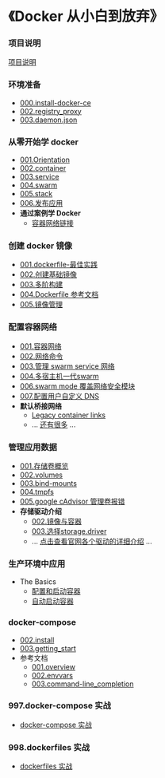 # 《Docker 从小白到放弃》

### 项目说明

[项目说明](README.md)

### 环境准备

+ [000.install-docker-ce](./000.get_docker/000.install-docker-ce.md)
+ [002.registry_proxy](./999.examples/002.registry_proxy/registry_proxy.md)
+ [003.daemon.json](/000.get_docker/001.docker-configure-daemon-json.md)

### 从零开始学 docker

+ [001.Orientation](./001.get_started/001.get_started_with_docker/001.Orientation.md)
+ [002.container](./001.get_started/001.get_started_with_docker/002.container.md)
+ [003.service](./001.get_started/001.get_started_with_docker/003.service.md)
+ [004.swarm](./001.get_started/001.get_started_with_docker/004.swarm.md)
+ [005.stack](./001.get_started/001.get_started_with_docker/005.stack.md)
+ [006.发布应用](./001.get_started/001.get_started_with_docker/006.deploy-your-app.md)
+ **通过案例学 Docker**
  + [容器网络链接](./001.get_started/002.learn_by_example/001.network_container.md)

### 创建 docker 镜像

+ [001.dockerfile-最佳实践](./002.user_guide/002.work_with_images/001.dockerfile_best-practices.md)
+ [002.创建基础镜像](./002.user_guide/002.work_with_images/002.baseimages.md)
+ [003.多阶构建](./002.user_guide/002.work_with_images/003.multistage-build.md)
+ [004.Dockerfile 参考文档](https://docs.docker.com/engine/reference/builder/)
+ [005.镜像管理](https://docs.docker.com/engine/userguide/eng-image/image_management/)


### 配置容器网络

+ [001.容器网络](./002.user_guide/004.networking/001.container-networking.md)
+ [002.网络命令](./002.user_guide/004.networking/002.work_with_network_command.md)
+ [003.管理 swarm service 网络](./002.user_guide/004.networking/003.manage_swarm_service_network.md)
+ [004.多宿主机一代swarm](./002.user_guide/004.networking/004.overlay-standalone-swarm.md)
+ [006.swarm mode 覆盖网络安全模块 ](./002.user_guide/004.networking/006.overlay-security-model.md)
+ [007.配置用户自定义 DNS](./002.user_guide/004.networking/007.configure-dns.md)
+ **默认桥接网络**
  + [Legacy container links](https://docs.docker.com/engine/userguide/networking/default_network/dockerlinks/)
  + ... [还有很多](https://docs.docker.com/engine/userguide/networking/default_network/dockerlinks/) ...

### 管理应用数据

+ [001.存储卷概览](./004.manage_application_data/001.storage_overview.md)
+ [002.volumes](./004.manage_application_data/002.volumes.md)
+ [003.bind-mounts](./004.manage_application_data/003.bind-mounts.md)
+ [004.tmpfs](./004.manage_application_data/004.tmpfs.md)
+ [005.google cAdvisor 管理卷报错](https://docs.docker.com/engine/admin/troubleshooting_volume_errors/)
+ **存储驱动介绍**
  + [002.镜像与容器](./002.user_guide/003.storage_driver/002.images-and-containers.md)
  + [003.选择storage.driver](./002.user_guide/003.storage_driver/003.select-a-driver.md)
  + ... [点击查看官网各个驱动的详细介绍](https://docs.docker.com/engine/userguide/storagedriver/aufs-driver/) ...

### 生产环境中应用

+ The Basics
  + [配置和启动容器](/engine/admin/index.md)
  + [自动启动容器](/engine/admin/start-containers-automatically.md)
  
### docker-compose

+ [002.install](./005.docker_compose/002.install.md)
+ [003.getting_start](./005.docker_compose/003.getting_start.md)
+ 参考文档
  + [001.overview](./005.docker_compose/004.reference/001.overview.md)
  + [002.envvars](./005.docker_compose/004.reference/002.envvars.md)
  + [003.command-line_completion](./005.docker_compose/004.reference/003.command-line_completion.md)

### 997.docker-compose 实战
+ [docker-compose 实战](997.docker-compose-files/README.md)

### 998.dockerfiles 实战

+ [dockerfiles 实战](998.dockerfiles/README.md)